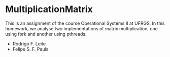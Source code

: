 MultiplicationMatrix
====================

This is an assignment of the course Operational Systems II at UFRGS.
In this homework, we analyse two implementations of matrix multiplication,
one using fork and another using pthreads.

* Rodrigo F. Leite 
* Felipe S. F. Paula 


